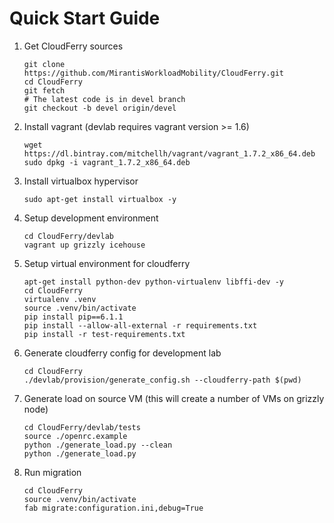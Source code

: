 # Quick Start Guide

1. Get CloudFerry sources
    ```
    git clone https://github.com/MirantisWorkloadMobility/CloudFerry.git
    cd CloudFerry
    git fetch
    # The latest code is in devel branch
    git checkout -b devel origin/devel
    ```

2. Install vagrant (devlab requires vagrant version >= 1.6)
    ```
    wget https://dl.bintray.com/mitchellh/vagrant/vagrant_1.7.2_x86_64.deb
    sudo dpkg -i vagrant_1.7.2_x86_64.deb
    ```

3. Install virtualbox hypervisor
    ```
    sudo apt-get install virtualbox -y
    ```

4. Setup development environment
    ```
    cd CloudFerry/devlab
    vagrant up grizzly icehouse
    ```

5. Setup virtual environment for cloudferry
    ```
    apt-get install python-dev python-virtualenv libffi-dev -y
    cd CloudFerry
    virtualenv .venv
    source .venv/bin/activate
    pip install pip==6.1.1
    pip install --allow-all-external -r requirements.txt
    pip install -r test-requirements.txt
    ```

6. Generate cloudferry config for development lab
    ```
    cd CloudFerry
    ./devlab/provision/generate_config.sh --cloudferry-path $(pwd)
    ```

7. Generate load on source VM (this will create a number of VMs on grizzly node)
    ```
    cd CloudFerry/devlab/tests
    source ./openrc.example
    python ./generate_load.py --clean
    python ./generate_load.py
    ```

8. Run migration
    ```
    cd CloudFerry
    source .venv/bin/activate
    fab migrate:configuration.ini,debug=True
    ```
